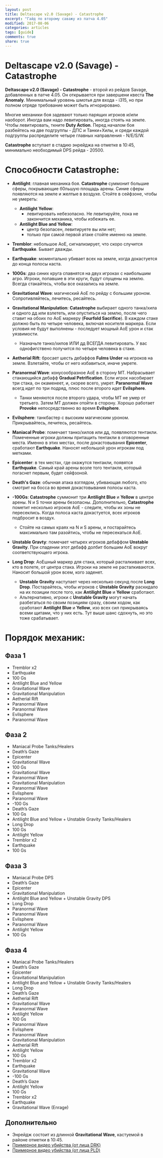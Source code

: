 ```yaml
---
layout: post
title: Deltascape v2.0 (Savage) - Catastrophe
excerpt: "Гайд по второму саважу из патча 4.05"
modified: 2017-08-06
categories: articles
tags: [guide]
comments: true
share: true
---
```


# Deltascape v2.0 (Savage) - Catastrophe

**Deltascape v2.0 (Savage) - Catastrophe** - второй из рейдов Savage, добавленных в патче 4.05. Он открывается при завершени квеста **The Anomaly**.
Минимальный уровень шмотья для входа - i315, но при полном отряде требование может быть игнорировано.

Многие механики боя задевают только парящих игроков и/или наоборот. Иногда вам надо левитировать, иногда стоять на земле. Чтобы левитировать, ткните **Duty Action**. Перед началом боя разбейтесь на две подгруппы - ДПС и Танки+Хилы, и среди каждой подгруппы распределите четыре главных направления - N/E/S/W.

**Catastrophe** вступает в стадию энрейджа на отметке в 10:45, минимально необходимый DPS рейда - 20500.

# Способности **Catastrophe**:

* **Antilight**: главная механика боя. **Catastrophe** суммонит большие сферы, покрывающие б0льшую площадь арены. Синие сферы появляются на земле и желтые в воздухе. Стойте в сейфзоне, чтобы не умереть:
	+ **Antilight Yellow**:
		- левитировать небезопасно. Не левитируйте, пока не закончится механика, чтобы избежать ее.
	+ **Antilight Blue and Yellow**:
		- центр безопасен, левитируете вы или нет;
		- только при самой первой атаке стойте именно на земле.

* **Tremblor**: небольшое AoE, сигнализирует, что скоро случится **Earthquake**. Бывает дважды.

* **Earthquake**: моментально убивает всех на земле, когда докастуется до конца полосы каста.

* **100Gs**: два синих круга спавнятся на двух игроках с наибольшим агро. Игроки, попавшие в эти круги, будут спущены на землю. Всегда стакайтесь, чтобы все оказались на земле.

* **Gravitational Wave**: магический AoE по рейду с большим уроном. Сопротивляйтесь, лечитесь, ресайтесь.

* **Gravitational Manipulation**: **Catastrophe** выбирает одного танка/хила и одного дд или взлететь, или опуститься на землю, после чего ставит на обоих по AoE маркеру (**Fourfold Sacrifice**). В каждом стаке должно быть по четыре человека, включая носителя маркера. Если условия не будут выполнены - последует мощный AoE урон и стак уязвимости.
	+ Назначьте танко/хилов ИЛИ дд ВСЕГДА левитировать. У вас однофигствено получится по четыре человека в стаке.
	
* **Aetherial Rift**: бросает шесть дебаффов **Fulms Under** на игроков на земле. Взлетайте, чтобы от него избавиться, иначе умрете.

* **Paranormal Wave**: конусообразное AoE в сторону МТ. Набрасывает стакающийся дебафф **Gradual Petrification**. Если игрок насобирает три стака, он окаменеет, и, скорее всего, умрет. **Paranormal Wave** всегд идет по три подряд, плюс после второго идет **Evilsphere**.
	+ Танки меняются после второго удара, чтобы МТ не умер от третьего. Затем МТ должен отойти в сторону. Хорошо работает **Provoke** непосредственно во время **Evilsphere**.
	
* **Evilsphere**: танкбастер с высоким магическим уроном. Прикрывайтесь, лечитесь, ресайтесь.

* **Maniacal Probe**: помечает танко/хилов или дд, появляются тентакли. Помеченные игроки должны притащить тентакли в оговоренные места. Именно в этих местах, после докастовывания **Epicenter**, сработают **Earthquake**. Наносят небольшой урон игрокам под метками.
* **Epicenter**: в тех местах, где окажутся тентакли, появятся **Earthquake**. Самый край арены возле того тентакля, который погаснет первым, будет сейфзоной.

* **Death's Gaze**: обычная атака взглядом, убивающая любого, кто смотрит на босса во время докастовывания полосы каста.

* **-100Gs**: **Catastrophe** суммонит три **Antilight Blue** и **Yellow** в центре арены. N и S точки арены безопасны. Дополнительно, **Catastrophe** пометит несколько игроков AoE - следите, чтобы их зоны не пересеклись. Когда полоса каста докастуется, всех игроков подбросит в воздух.
	+ Стойте на самых краях на N и S арены, и постарайтесь максимально там разойтись, чтобы не пересекаться AoE.
	
* **Unstable Gravty**: помечает четырех игроков дебаффом **Unstable Gravity**. При спадении этот дебафф долбит большим AoE вокруг соответствующего игрока.

* **Long Drop**: AoEшный маркер для стака, который расталкивает всех, кто в полете, от центра стака. Игроки на земле не расталкиваются. Наносит большой урон всем, кого заденет.
	+ **Unstable Gravity** наступает через несколько секунд после **Long Drop**. Постарайтесь, чтобы игроков с **Unstable Gravity** раскидало на их позиции после того, как **Antilight Blue** и **Yellow** сработают.
	+ Альтернативно, игроки с **Unstable Gravity** могут начать разбегаться по своим позициям сразу, своим ходом, как сработают **Antilight Blue** и **Yellow**, изо всех сил прикрываясь всеми щитами, что у них есть. Тут выше шанс сдохнуть, но это тоже срабатывает.

# Порядок механик:

## Фаза 1
+ Tremblor x2
+ Earthquake
+ 100 Gs
+ Antilight Blue and Yellow
+ Gravitational Wave
+ Gravitational Manipulation
+ Aetherial Rift
+ Paranormal Wave
+ Paranormal Wave
+ Evilsphere
+ Paranormal Wave

## Фаза 2
+ Maniacal Probe Tanks/Healers
+ Death’s Gaze
+ Epicenter
+ Gravitational Wave
+ 100 Gs
+ Gravitational Wave
+ Paranormal Wave
+ Gravitational Manipulation
+ Paranormal Wave
+ Evilsphere
+ Paranormal Wave
+ -100 Gs
+ Death’s Gaze
+ 100 Gs
+ Antilight Blue and Yellow + Unstable Gravity Tanks/Healers
+ Long Drop
+ 100 Gs
+ Antilight Yellow
+ Tremblor x2
+ Earthquake
+ 100 Gs

## Фаза 3
+ Maniacal Probe DPS
+ Death’s Gaze
+ Epicenter
+ Gravitational Manipulation
+ Antilight Blue and Yellow + Unstable Gravity DPS
+ Long Drop
+ Paranormal Wave
+ Paranormal Wave
+ Evilsphere
+ Paranormal Wave
+ Antilight Yellow
+ 100 Gs

## Фаза 4
+ Maniacal Probe Tanks/Healers
+ Death’s Gaze
+ Epicenter
+ Gravitational Manipulation
+ Antilight Blue and Yellow + Unstable Gravity Tanks/Healers
+ Long Drop
+ Death’s Gaze
+ Aetherial Rift
+ Gravitational Wave
+ Paranormal Wave
+ Antilight Yellow
+ 100 Gs
+ Paranormal Wave
+ Evilsphere
+ Paranormal Wave
+ Gravitational Manipulation
+ Aetherial Rift
+ Antilight Yellow
+ 100 Gs
+ Tremblor x2
+ Earthquake
+ Gravitational Wave
+ -100 Gs
+ Death’s Gaze
+ Antilight Yellow
+ 100 Gs
+ Tremblor x2
+ Earthquake
+ Gravitational Wave (Enrage)

## Дополнительно
- Энрейдж состоит из длинной **Gravitational Wave**, кастуемой в районе отметки в 10:45.
- [Примерное видео убийства (от лица DRK)][DRK_kill]
- [Примерное видео убийства (от лица PLD)][PLD_kill]

[DRK_kill]: https://www.youtube.com/watch?v=PtA_ka_DOJM "Примерное видео убийства (от лица DRK)"
[PLD_kill]: https://www.youtube.com/watch?v=Fi0fCIxTPu8 "Примерное видео убийства (от лица PLD"

